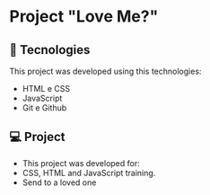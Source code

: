 # Project "Love Me?"


## 🚀 Tecnologies

This project was developed using this technologies:

- HTML e CSS
- JavaScript
- Git e Github

## 💻 Project

- This project was developed for:
- CSS, HTML and JavaScript training.
- Send to a loved one
  
